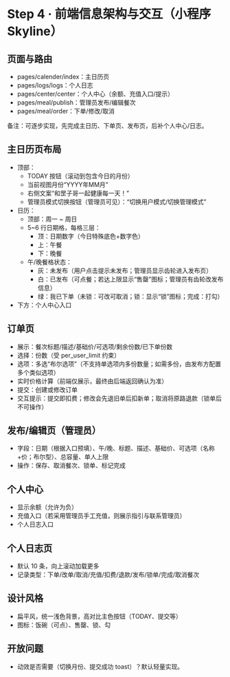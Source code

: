 # Step 4 · 前端信息架构与交互（小程序 Skyline）

## 页面与路由
- pages/calender/index：主日历页
- pages/logs/logs：个人日志
- pages/center/center：个人中心（余额、充值入口/提示）
- pages/meal/publish：管理员发布/编辑餐次
- pages/meal/order：下单/修改/取消

备注：可逐步实现，先完成主日历、下单页、发布页，后补个人中心/日志。

## 主日历页布局
- 顶部：
  - TODAY 按钮（滚动到包含今日的月份）
  - 当前视图月份“YYYY年MM月”
  - 右侧文案“和罡子哥一起健康每一天！”
  - 管理员模式切换按钮（管理员可见）：“切换用户模式/切换管理模式”
- 日历：
  - 顶部：周一 ~ 周日
  - 5~6 行日期格，每格三层：
    - 顶：日期数字（今日特殊底色+数字色）
    - 上：午餐
    - 下：晚餐
  - 午/晚餐格状态：
    - 灰：未发布（用户点击提示未发布；管理员显示齿轮进入发布页）
    - 白：已发布（可点餐；若达上限显示“售罄”图标；管理员有齿轮改发布信息）
    - 绿：我已下单（未锁：可改可取消；锁：显示“锁”图标；完成：打勾）
- 下方：个人中心入口

## 订单页
- 展示：餐次标题/描述/基础价/可选项/剩余份数/已下单份数
- 选择：份数（受 per_user_limit 约束）
 - 选项：多选“布尔选项”（不支持单选项内多份数量；如需多份，由发布方配置多个类似选项）
- 实时价格计算（前端仅展示，最终由后端返回确认为准）
- 提交：创建或修改订单
 - 交互提示：提交即扣费；修改会先退旧单后扣新单；取消将原路退款（锁单后不可操作）

## 发布/编辑页（管理员）
 - 字段：日期（根据入口预填）、午/晚、标题、描述、基础价、可选项（名称+价；布尔型）、总容量、单人上限
- 操作：保存、取消餐次、锁单、标记完成

## 个人中心
- 显示余额（允许为负）
- 充值入口（若采用管理员手工充值，则展示指引与联系管理员）
- 个人日志入口

## 个人日志页
- 默认 10 条，向上滚动加载更多
- 记录类型：下单/改单/取消/充值/扣费/退款/发布/锁单/完成/取消餐次

## 设计风格
- 扁平风，统一浅色背景，高对比主色按钮（TODAY、提交等）
- 图标：饭碗（可点）、售罄、锁、勾

## 开放问题
- 动效是否需要（切换月份、提交成功 toast）？默认轻量实现。
